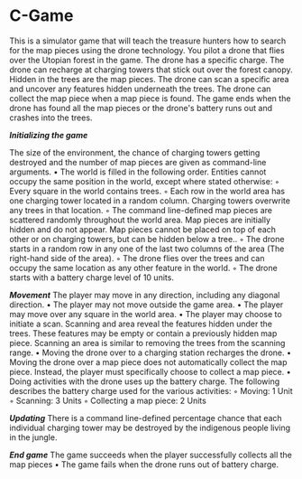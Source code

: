 # C-Game

This is a  simulator game that will teach the treasure hunters how to search for the map pieces
using the  drone technology.
You pilot a drone that flies over the Utopian forest in the game. The drone has a specific charge.
The drone can recharge at charging towers that stick out over the forest canopy. Hidden in the
trees are the map pieces. The drone can scan a specific area and uncover any features hidden
underneath the trees. The drone can collect the map piece when a map piece is found. The
game ends when the drone has found all the map pieces or the drone's battery runs out and
crashes into the trees.

***Initializing the game***

The size of the environment, the chance of charging towers getting destroyed and the
number of map pieces are given as command-line arguments.
• The world is filled in the following order. Entities cannot occupy the same position in
the world, except where stated otherwise:
◦ Every square in the world contains trees.
◦ Each row in the world area has one charging tower located in a random column.
Charging towers overwrite any trees in that location.
◦ The command line-defined map pieces are scattered randomly throughout the
world area. Map pieces are initially hidden and do not appear. Map pieces cannot
be placed on top of each other or on charging towers, but can be hidden below a
tree..
◦ The drone starts in a random row in any one of the last two columns of the area
(The right-hand side of the area).
◦ The drone flies over the trees and can occupy the same location as any other
feature in the world.
◦ The drone starts with a battery charge level of 10 units.

***Movement***
The player may move in any direction, including any diagonal direction.
• The player may not move outside the game area.
• The player may move over any square in the world area.
• The player may choose to initiate a scan. Scanning and area reveal the features hidden
under the trees. These features may be empty or contain a previously hidden map
piece. Scanning an area is similar to removing the trees from the scanning range.
• Moving the drone over to a charging station recharges the drone.
• Moving the drone over a map piece does not automatically collect the map piece.
Instead, the player must specifically choose to collect a map piece.
• Doing activities with the drone uses up the battery charge. The following describes the
battery charge used for the various activities:
◦ Moving: 1 Unit
◦ Scanning: 3 Units
◦ Collecting a map piece: 2 Units

***Updating***
There is a command line-defined percentage chance that each individual charging
tower may be destroyed by the indigenous people living in the jungle.

***End game***
The game succeeds when the player successfully collects all the map pieces
• The game fails when the drone runs out of battery charge.

